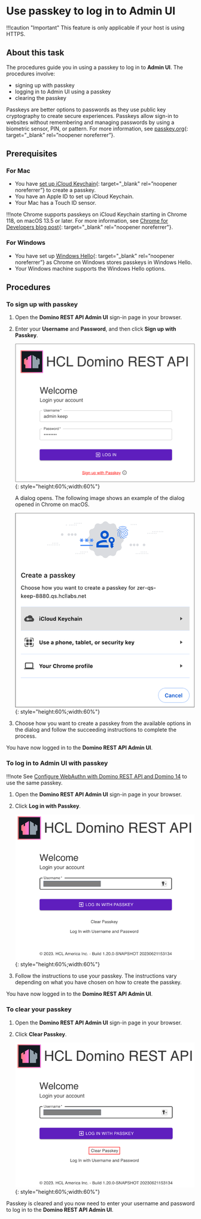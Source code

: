 # Use passkey to log in to Admin UI

!!!caution "Important"
    This feature is only applicable if your host is using HTTPS. 

## About this task
The procedures guide you in using a passkey to log in to **Admin UI**. The procedures involve:

- signing up with passkey
- logging in to Admin UI using a passkey
- clearing the passkey

Passkeys are better options to passwords as they use public key cryptography to create secure experiences. Passkeys allow sign-in to websites without remembering and managing passwords by using a biometric sensor, PIN, or pattern. For more information, see [passkey.org](https://passkey.org/){: target="_blank" rel=”noopener noreferrer”}.

## Prerequisites

### For Mac

- You have [set up iCloud Keychain](https://support.apple.com/en-ph/guide/mac-help/mh43699/13.0/mac/13.0){: target="_blank" rel=”noopener noreferrer”} to create a passkey.
- You have an Apple ID to set up iCloud Keychain.
- Your Mac has a Touch ID sensor.

!!!note 
    Chrome supports passkeys on iCloud Keychain starting in Chrome 118, on macOS 13.5 or later. For more information, see [Chrome for Developers blog post](https://developer.chrome.com/blog/passkeys-on-icloud-keychain){: target="_blank" rel="noopener noreferrer"}.

### For Windows

- You have set up [Windows Hello](https://support.microsoft.com/en-us/windows/learn-about-windows-hello-and-set-it-up-dae28983-8242-bb2a-d3d1-87c9d265a5f0){: target="_blank" rel=”noopener noreferrer”} as Chrome on Windows stores passkeys in Windows Hello.
- Your Windows machine supports the Windows Hello options.     

## Procedures

### To sign up with passkey

1. Open the **Domino REST API Admin UI** sign-in page in your browser.
2. Enter your **Username** and **Password**, and then click **Sign up with Passkey**. 

    ![Sign up with passkey](../../assets/images/signuppasskey.png){: style="height:60%;width:60%"}
    
    A dialog opens. The following image shows an example of the dialog opened in Chrome on macOS. 

    ![Create a passkey dialog](../../assets/images/passkeydialog.png){: style="height:60%;width:60%"}          

3. Choose how you want to create a passkey from the available options in the dialog and follow the succeeding instructions to complete the process. 

<!--4. Set up your passkey.
    
    - For Mac, continue with **Touch ID** by scanning your fingerprint using the Touch ID sensor.

    - For Windows, select the **Windows Hello** option that you have set up. As an example shown in the above image, signing in with a PIN option is set so enter your PIN.-->

You have now logged in to the **Domino REST API Admin UI**.

### To log in to Admin UI with passkey

!!!note
    See [Configure WebAuthn with Domino REST API and Domino 14](../../howto/install/webauthn.md) to use the same passkey.

1. Open the **Domino REST API Admin UI** sign-in page in your browser.
2. Click **Log in with Passkey**.

    ![Log in with passkey](../../assets/images/loginpasskey.png){: style="height:60%;width:60%"}

3. Follow the instructions to use your passkey. The instructions vary depending on what you have chosen on how to create the passkey. 

<!--Follow the succeeding instruction to use your passkey. The instruction varies depending on what you chose to create the passkey. 

    - For Mac, continue with Touch ID by scanning your fingerprint using the Touch ID sensor.
    - For Windows, select the **Windows Hello** option that you have set up. As an example shown in the above image, signing in with a PIN option is set so enter your PIN.-->

You have now logged in to the **Domino REST API Admin UI**.

### To clear your passkey

1. Open the **Domino REST API Admin UI** sign-in page in your browser.
2. Click **Clear Passkey**.

    ![Clear passkey](../../assets/images/clearpasskey.png){: style="height:60%;width:60%"}

Passkey is cleared and you now need to enter your username and password to log in to the **Domino REST API Admin UI**.


